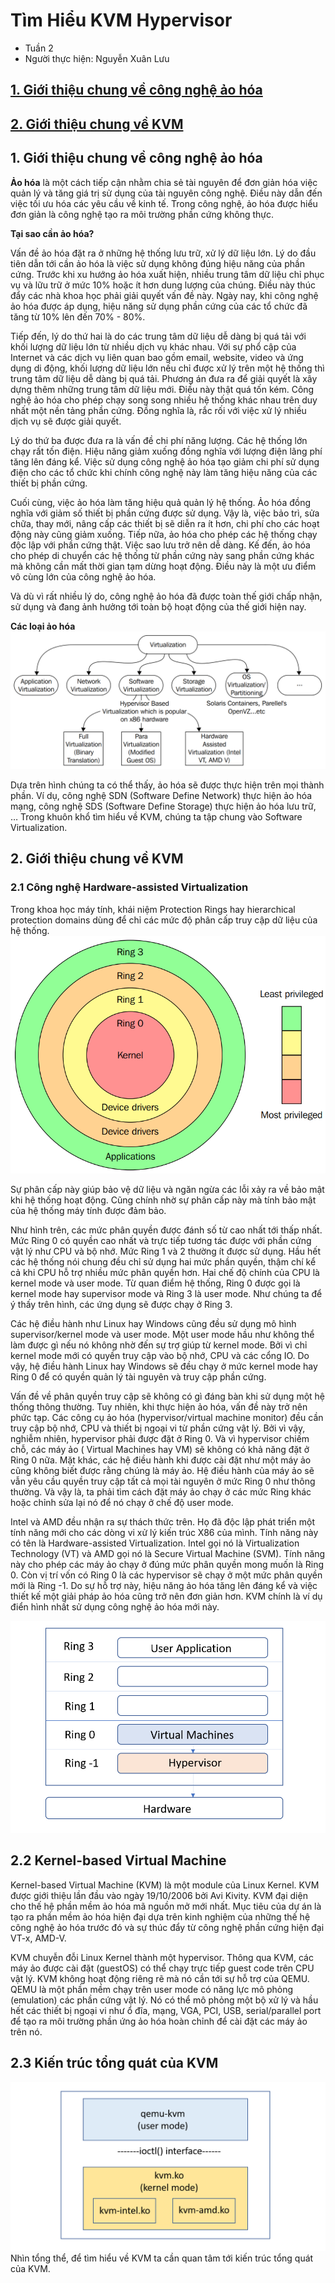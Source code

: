 # Tìm Hiểu KVM Hypervisor
* Tuần 2
* Người thực hiện: Nguyễn Xuân Lưu
## [1. Giới thiệu chung về công nghệ ảo hóa](#vir)
## [2. Giới thiệu chung về KVM](#kvm)

## <a name="vir"> </a>1. Giới thiệu chung về công nghệ ảo hóa
  **Ảo hóa** là một cách tiếp cận nhằm chia sẻ tài nguyên để đơn giản hóa việc quản lý và tăng giá trị sử dụng của tài nguyên công nghệ. Điều này dẫn đến việc tối ưu hóa các yêu cầu về kinh tế. Trong công nghệ, ảo hóa được hiểu đơn giản là công nghệ tạo ra môi trường phần cứng không thực.
  
  **Tại sao cần ảo hóa?**
  
  Vấn đề ảo hóa đặt ra ở những hệ thống lưu trữ, xử lý dữ liệu lớn. Lý do đầu tiên dẫn tới cần ảo hóa là việc sử dụng không đúng hiệu năng của phần cứng. Trước khi xu hướng ảo hóa xuất hiện, nhiều trung tâm dữ liệu chỉ phục vụ và lữu trữ ở mức 10% hoặc ít hơn dung lượng của chúng. Điều này thúc đẩy các nhà khoa học phải giải quyết vấn đề này. Ngày nay, khi công nghệ ảo hóa được áp dụng, hiệu năng sử dụng phần cứng của các tổ chức đã tăng từ 10% lên đến 70% - 80%.
  
  Tiếp đến, lý do thứ hai là do các trung tâm dữ liệu dễ dàng bị quá tải với khối lượng dữ liệu lớn từ nhiều dịch vụ khác nhau. Với sự phổ cập của Internet và các dịch vụ liên quan bao gồm email, website, video và ứng dụng di động, khối lượng dữ liệu lớn nếu chỉ được xử lý trên một hệ thống thì trung tâm dữ liệu dễ dàng bị quá tải. Phương án đưa ra để giải quyết là xây dựng thêm những trung tâm dữ liệu mới. Điều này thật quá tốn kém. Công nghệ ảo hóa cho phép chạy song song nhiều hệ thống khác nhau trên duy nhất một nền tảng phần cứng. Đồng nghĩa là, rắc rối với việc xử lý nhiều dịch vụ sẽ được giải quyết.
  
  Lý do thứ ba được đưa ra là vấn đề chi phí năng lượng. Các hệ thống lớn chạy rất tốn điện. Hiệu năng giảm xuống đồng nghĩa với lượng điện lãng phí tăng lên đáng kể. Việc sử dụng công nghệ ảo hóa tạo giảm chi phí sử dụng điện cho các tổ chức khi chính công nghệ này làm tăng hiệu năng của các thiết bị phần cứng.
  
  Cuối cùng, việc ảo hóa làm tăng hiệu quả quản lý hệ thống. Ảo hóa đồng nghĩa với giảm số thiết bị phần cứng được sử dụng. Vậy là, việc bảo trì, sửa chữa, thay mới, nâng cấp các thiết bị sẽ diễn ra ít hơn, chi phí cho các hoạt động này cũng giảm xuống. Tiếp nữa, ảo hóa cho phép các hệ thống chạy độc lập với phần cứng thật. Việc sao lưu trở nên dễ dàng. Kế đến, ảo hóa cho phép di chuyển các hệ thống từ phần cứng này sang phần cứng khác mà không cần mất thời gian tạm dừng hoạt động. Điều này là một ưu điểm vô cùng lớn của công nghệ ảo hóa.
  
  Và dù vì rất nhiều lý do, công nghệ ảo hóa đã được toàn thế giới chấp nhận, sử dụng và đang ảnh hưởng tới toàn bộ hoạt động của thế giới hiện nay.
  
 **Các loại ảo hóa**
 ![.](src-image/w2_1.png)
 
 Dựa trên hình chúng ta có thể thấy, ảo hóa sẽ được thực hiện trên mọi thành phần. Ví dụ, công nghệ SDN (Software Define Network) thực hiện ảo hóa mạng, công nghệ SDS (Software Define Storage) thực hiện ảo hóa lưu trữ, … Trong khuôn khổ tìm hiểu về KVM, chúng ta tập chung vào Software Virtualization.

## <a name="kvm"></a>2. Giới thiệu chung về KVM

### <a name ="protect_ring"></a>2.1 Công nghệ Hardware-assisted Virtualization
Trong khoa học máy tính, khái niệm Protection Rings hay hierarchical protection domains dùng để chỉ các mức độ phân cấp truy cập dữ liệu của hệ thống.
![.](src-image/w2_2.png)

Sự phân cấp này giúp bảo vệ dữ liệu và ngăn ngừa các lỗi xảy ra về bảo mật khi hệ thống hoạt động. Cũng chính nhờ sự phân cấp này mà tính bảo mật của hệ thống máy tính được đảm bảo.

Như hình trên, các mức phân quyền được đánh số từ cao nhất tới thấp nhất. Mức Ring 0 có quyền cao nhất và trực tiếp tương tác được với phần cứng vật lý như CPU và bộ nhớ. Mức Ring 1 và 2 thường ít được sử dụng. Hầu hết các hệ thống nói chung đều chỉ sử dụng hai mức phần quyền, thậm chí kể cả khi CPU hỗ trợ nhiều mức phân quyền hơn. Hai chế độ chính của CPU là kernel mode và user mode. Từ quan điểm hệ thống, Ring 0 được gọi là kernel mode hay supervisor mode và Ring 3 là user mode. Như chúng ta để ý thấy trên hình, các ứng dụng sẽ được chạy ở Ring 3.

Các hệ điều hành như Linux hay Windows cũng đều sử dụng mô hình supervisor/kernel mode và user mode. Một user mode hầu như không thể làm được gì nếu nó không nhờ đến sự trợ giúp từ kernel mode. Bởi vì chỉ kernel mode mới có quyền truy cập vào bộ nhớ, CPU và các cổng IO. Do vậy, hệ điều hành Linux hay Windows sẽ đều chạy ở mức kernel mode hay Ring 0 để có quyền quản lý tài nguyên và truy cập phần cứng.

Vấn đề về phân quyền truy cập sẽ không có gì đáng bàn khi sử dụng một hệ thống thông thường. Tuy nhiên, khi thực hiện ảo hóa, vấn đề này trở nên phức tạp. Các công cụ ảo hóa (hypervisor/virtual machine monitor) đều cần truy cập bộ nhớ, CPU và thiết bị ngoại vi từ phần cứng vật lý. Bởi vì vậy, nghiễm nhiên, hypervisor phải được đặt ở Ring 0. Và vì hypervisor chiếm chỗ, các máy ảo ( Virtual Machines hay VM) sẽ không có khả năng đặt ở Ring 0 nữa. Mặt khác, các hệ điều hành khi được cài đặt như một máy ảo cũng không biết được rằng chúng là máy ảo. Hệ điều hành của máy ảo sẽ vẫn yêu cầu quyền truy cập tất cả mọi tài nguyên ở mức Ring 0 như thông thường. Và vậy là, ta phải tìm cách đặt máy ảo chạy ở các mức Ring khác hoặc chỉnh sửa lại nó để nó chạy ở chế độ user mode.

Intel và AMD đều nhận ra sự thách thức trên. Họ đã độc lập phát triển một tính năng mới cho các dòng vi xử lý kiến trúc X86 của mình. Tính năng này có tên là Hardware-assisted Virtualization. Intel gọi nó là Virtualization Technology (VT) và AMD gọi nó là Secure Virtual Machine (SVM). Tính năng này cho phép các máy ảo chạy ở đúng mức phân quyền mong muốn là Ring 0. Còn vị trí vốn có Ring 0 là các hypervisor sẽ chạy ở một mức phân quyền mới là Ring -1. Do sự hỗ trợ này, hiệu năng ảo hóa tăng lên đáng kể và việc thiết kế một giải pháp ảo hóa cũng trở nên đơn giản hơn. KVM chính là ví dụ điển hình nhất sử dụng công nghệ ảo hóa mới này.

![.](src-image/w2_3.png)

## <a name="kvm2"></a>2.2 Kernel-based Virtual Machine

Kernel-based Virtual Machine (KVM) là một module của Linux Kernel. KVM được giới thiệu lần đầu vào ngày 19/10/2006 bởi Avi Kivity. KVM đại diện cho thế hệ phần mềm ảo hóa mã nguồn mở mới nhất. Mục tiêu của dự án là tạo ra phần mềm ảo hóa hiện đại dựa trên kinh nghiệm của những thế hệ công nghệ ảo hóa trước đó và sự thúc đẩy từ công nghệ phần cứng hiện đại VT-x, AMD-V.

KVM chuyễn đỗi Linux Kernel thành một hypervisor. Thông qua KVM, các máy ảo được cài đặt (guestOS) có thể chạy trực tiếp guest code trên CPU vật lý. KVM không hoạt động riêng rẽ mà nó cần tới sự hỗ trợ của QEMU. QEMU là một phần mềm chạy trên user mode có năng lực mô phỏng (emulation) các phần cứng vật lý. Nó có thể mô phỏng một bộ xử lý và hầu hết các thiết bị ngoại vi như ổ đĩa, mạng, VGA, PCI, USB, serial/parallel port để tạo ra môi trường phần ứng ảo hóa hoàn chỉnh để cài đặt các máy ảo trên nó.

## <a name="kvm3"></a>2.3 Kiến trúc tổng quát của KVM
![.](src-image/w2_4.png)
Nhìn tổng thể, để tìm hiểu về KVM ta cần quan tâm tới kiến trúc tổng quát của KVM.
